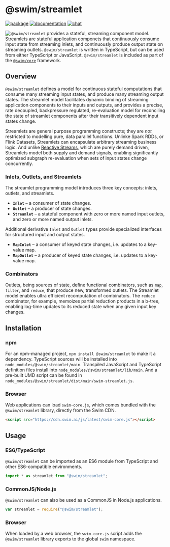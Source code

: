 # @swim/streamlet

[![package](https://img.shields.io/npm/v/@swim/structure.svg)](https://www.npmjs.com/package/@swim/streamlet)
[![documentation](https://img.shields.io/badge/doc-TypeDoc-blue.svg)](http://docs.swim.ai/js/latest/modules/_swim_streamlet.html)
[![chat](https://img.shields.io/badge/chat-Gitter-green.svg)](https://gitter.im/swimos/community)

<a href="https://developer.swim.ai"><img src="https://cdn.swim.ai/images/marlin-blue.svg" align="left"></a>

`@swim/streamlet` provides a stateful, streaming component model.  Streamlets
are stateful application componets that continuously consume input state from
streaming inlets, and continuously produce output state on streaming outlets.
`@swim/streamlet` is written in TypeScript, but can be used from either
TypeScript or JavaScript. `@swim/streamlet` is included as part of the
[`@swim/core`](https://www.npmjs.com/package/@swim/core) framework.

## Overview

`@swim/streamlet` defines a model for continuous stateful computations that
consume many streaming input states, and produce many streaming output states.
The streamlet model facilitates dynamic binding of streaming application
components to their inputs and outputs, and provides a precise, rate decoupled,
backpressure regulated, re-evaluation model for reconciling the state of
streamlet components after their transitively dependent input states change.

Streamlets are general purpose programming constructs; they are _not_
restricted to modelling pure, data parallel functions.  Unlinke Spark RDDs,
or Flink Datasets, Streamlets can encapsulate arbitrary streaming business
logic.  And unlike [Reactive Streams](http://www.reactive-streams.org), which
are purely demand driven, Streamlets model both supply and demand signals,
enabling significantly optimized subgraph re-evaluation when sets of input
states change concurrently.

### Inlets, Outlets, and Streamlets

The streamlet programming model introduces three key concepts: inlets, outlets,
and streamlets.

- **`Inlet`** – a consumer of state changes.
- **`Outlet`** – a producer of state changes.
- **`Streamlet`** – a stateful component with zero or more named input outlets,
  and zero or more named output inlets.

Additional derivative `Inlet` and `Outlet` types provide specialized interfaces
for structured input and output states.

- **`MapInlet`** – a consumer of keyed state changes, i.e. updates to a
  key-value map.
- **`MapOutlet`** – a producer of keyed state changes, i.e. updates to a
  key-value map.

### Combinators

Outlets, being sources of state, define functional combinators, such as `map`,
`filter`, and `reduce`, that produce new, transformed outlets.  The Streamlet
model enables ultra efficient recomputation of combinators.  The `reduce`
combinator, for example, memoizes partial reduction products in a b-tree,
enabling log-time updates to its reduced state when any given input key changes.

## Installation

### npm

For an npm-managed project, `npm install @swim/streamlet` to
make it a dependency.  TypeScript sources will be installed into
`node_modules/@swim/streamlet/main`.  Transpiled JavaScript and TypeScript
definition files install into `node_modules/@swim/streamlet/lib/main`.
And a pre-built UMD script can be found in
`node_modules/@swim/streamlet/dist/main/swim-streamlet.js`.

### Browser

Web applications can load `swim-core.js`, which comes bundled with the
`@swim/streamlet` library, directly from the Swim CDN.

```html
<script src="https://cdn.swim.ai/js/latest/swim-core.js"></script>
```

## Usage

### ES6/TypeScript

`@swim/streamlet` can be imported as an ES6 module from TypeScript and other
ES6-compatible environments.

```typescript
import * as streamlet from "@swim/streamlet";
```

### CommonJS/Node.js

`@swim/streamlet` can also be used as a CommonJS in Node.js applications.

```javascript
var streamlet = require("@swim/streamlet");
```

### Browser

When loaded by a web browser, the `swim-core.js` script adds the
`@swim/streamlet` library exports to the global `swim` namespace.
